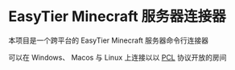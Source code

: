 # EasyTier Minecraft 服务器连接器
本项目是一个跨平台的 EasyTier Minecraft 服务器命令行连接器

可以在 Windows、 Macos 与 Linux 上连接以以 [PCL](https://github.com/Meloong-Git/PCL/wiki/简洁联机标记约定) 协议开放的房间
